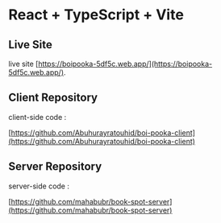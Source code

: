 # React + TypeScript + Vite

## Live Site

live site [https://boipooka-5df5c.web.app/](https://boipooka-5df5c.web.app/). 

## Client Repository

client-side code :

[https://github.com/Abuhurayratouhid/boi-pooka-client](https://github.com/Abuhurayratouhid/boi-pooka-client)

## Server Repository

server-side code :

[https://github.com/mahabubr/book-spot-server](https://github.com/mahabubr/book-spot-server)
